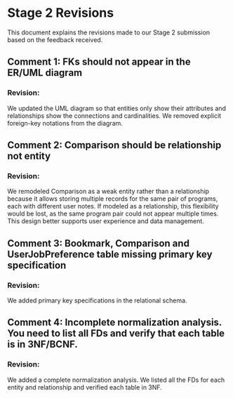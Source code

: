 # Stage 2 Revisions

This document explains the revisions made to our Stage 2 submission based on the feedback received.

## Comment 1: FKs should not appear in the ER/UML diagram

### Revision:
We updated the UML diagram so that entities only show their attributes and relationships show the connections and cardinalities. We removed explicit foreign-key notations from the diagram.

## Comment 2: Comparison should be relationship not entity

### Revision:
We remodeled Comparison as a weak entity rather than a relationship because it allows storing multiple records for the same pair of programs, each with different user notes. If modeled as a relationship, this flexibility would be lost, as the same program pair could not appear multiple times. This design better supports user experience and data management.

## Comment 3: Bookmark, Comparison and UserJobPreference table missing primary key specification

### Revision:
We added primary key specifications in the relational schema.

## Comment 4: Incomplete normalization analysis.  You need to list all FDs and verify that each table is in 3NF/BCNF.

### Revision:
We added a complete normalization analysis. We listed all the FDs for each entity and relationship and verified each table in 3NF.
